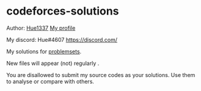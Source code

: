 # codeforces-solutions

Author: [Hue1337](https://github.com/Hue1337)
[My profile](https://codeforces.com/profile/Hue)

My discord: Hue#4607  https://discord.com/



My solutions for [problemsets](https://codeforces.com/problemset?order=BY_RATING_ASC).

New files will appear (not) regularly .

You are disallowed to submit my source codes as your solutions. Use them to analyse or compare with others.

